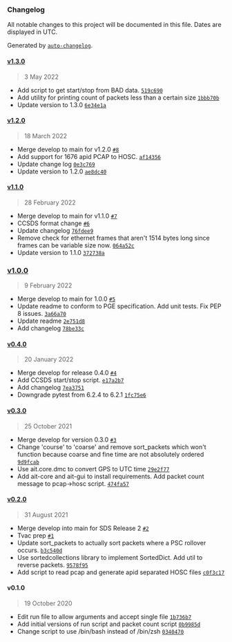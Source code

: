### Changelog

All notable changes to this project will be documented in this file. Dates are displayed in UTC.

Generated by [`auto-changelog`](https://github.com/CookPete/auto-changelog).

#### [v1.3.0](https://github.jpl.nasa.gov/emit-sds/emit-sds-l0/compare/v1.2.0...v1.3.0)

> 3 May 2022

- Add script to get start/stop from BAD data. [`519c690`](https://github.jpl.nasa.gov/emit-sds/emit-sds-l0/commit/519c690c93c4e3895da7ab26b05238da7980301f)
- Add utility for printing count of packets less than a certain size [`1bbb70b`](https://github.jpl.nasa.gov/emit-sds/emit-sds-l0/commit/1bbb70bba490e82292250874a27ef17bb522af71)
- Update version to 1.3.0 [`6e34e1a`](https://github.jpl.nasa.gov/emit-sds/emit-sds-l0/commit/6e34e1a77bab85cd0a1334441965b9018561ca1d)

#### [v1.2.0](https://github.jpl.nasa.gov/emit-sds/emit-sds-l0/compare/v1.1.0...v1.2.0)

> 18 March 2022

- Merge develop to main for v1.2.0 [`#8`](https://github.jpl.nasa.gov/emit-sds/emit-sds-l0/pull/8)
- Add support for 1676 apid PCAP to HOSC. [`af14356`](https://github.jpl.nasa.gov/emit-sds/emit-sds-l0/commit/af14356aabc1c323c74f1a0e42a7c4b6fa213e8d)
- Update change log [`0e3c769`](https://github.jpl.nasa.gov/emit-sds/emit-sds-l0/commit/0e3c7698336841d7c36e7b3e3e57ee4c68f6a989)
- Update version to 1.2.0 [`ae8dc40`](https://github.jpl.nasa.gov/emit-sds/emit-sds-l0/commit/ae8dc4073a5ca6673f6e9d50310799288ca038d5)

#### [v1.1.0](https://github.jpl.nasa.gov/emit-sds/emit-sds-l0/compare/v1.0.0...v1.1.0)

> 28 February 2022

- Merge develop to main for v1.1.0 [`#7`](https://github.jpl.nasa.gov/emit-sds/emit-sds-l0/pull/7)
- CCSDS format change [`#6`](https://github.jpl.nasa.gov/emit-sds/emit-sds-l0/pull/6)
- Update changelog [`76fdee9`](https://github.jpl.nasa.gov/emit-sds/emit-sds-l0/commit/76fdee91341615a8efdbb134fee7e19c0ed44a83)
- Remove check for ethernet frames that aren't 1514 bytes long since frames can be variable size now. [`064a52c`](https://github.jpl.nasa.gov/emit-sds/emit-sds-l0/commit/064a52c3c316644ab678f99b4eabeac7fd42b64b)
- Update version to 1.1.0 [`372738a`](https://github.jpl.nasa.gov/emit-sds/emit-sds-l0/commit/372738afa7b9656aded38e2636e7c78a87112687)

### [v1.0.0](https://github.jpl.nasa.gov/emit-sds/emit-sds-l0/compare/v0.4.0...v1.0.0)

> 9 February 2022

- Merge develop to main for 1.0.0 [`#5`](https://github.jpl.nasa.gov/emit-sds/emit-sds-l0/pull/5)
- Update readme to conform to PGE specification. Add unit tests. Fix PEP 8 issues. [`3a66a70`](https://github.jpl.nasa.gov/emit-sds/emit-sds-l0/commit/3a66a70803ac1fdb987a8380085a454261129507)
- Update readme [`2e751d8`](https://github.jpl.nasa.gov/emit-sds/emit-sds-l0/commit/2e751d8548021917a26669f155633344ca831ccb)
- Add changelog [`78be33c`](https://github.jpl.nasa.gov/emit-sds/emit-sds-l0/commit/78be33cecc49816c98221312e5d457ca5de0b8da)

#### [v0.4.0](https://github.jpl.nasa.gov/emit-sds/emit-sds-l0/compare/v0.3.0...v0.4.0)

> 20 January 2022

- Merge develop for release 0.4.0 [`#4`](https://github.jpl.nasa.gov/emit-sds/emit-sds-l0/pull/4)
- Add CCSDS start/stop script. [`e17a2b7`](https://github.jpl.nasa.gov/emit-sds/emit-sds-l0/commit/e17a2b7ad199f17ceecd577767058d00bb3c293d)
- Add changelog [`7ea3751`](https://github.jpl.nasa.gov/emit-sds/emit-sds-l0/commit/7ea3751bc87915cdaceaf9d5538196681565675a)
- Downgrade pytest from 6.2.4 to 6.2.1 [`1fc75e6`](https://github.jpl.nasa.gov/emit-sds/emit-sds-l0/commit/1fc75e6551a6d06a87b17cb5da33bb17648a57df)

#### [v0.3.0](https://github.jpl.nasa.gov/emit-sds/emit-sds-l0/compare/v0.2.0...v0.3.0)

> 25 October 2021

- Merge develop for version 0.3.0 [`#3`](https://github.jpl.nasa.gov/emit-sds/emit-sds-l0/pull/3)
- Change 'course' to 'coarse' and remove sort_packets which won't function because coarse and fine time are not absolutely ordered [`9d9fcab`](https://github.jpl.nasa.gov/emit-sds/emit-sds-l0/commit/9d9fcab24c1ed712fd5f1e740a559bf6a382cac2)
- Use ait.core.dmc to convert GPS to UTC time [`29e2f77`](https://github.jpl.nasa.gov/emit-sds/emit-sds-l0/commit/29e2f7715b1de9bf89db9a4c8f06dc1f51b26556)
- Add ait-core and ait-gui to install requirements. Add packet count message to pcap-&gt;hosc script. [`474fa57`](https://github.jpl.nasa.gov/emit-sds/emit-sds-l0/commit/474fa576953a7d51d6a853454cae9a4deddc8a8e)

#### [v0.2.0](https://github.jpl.nasa.gov/emit-sds/emit-sds-l0/compare/v0.1.0...v0.2.0)

> 31 August 2021

- Merge develop into main for SDS Release 2 [`#2`](https://github.jpl.nasa.gov/emit-sds/emit-sds-l0/pull/2)
- Tvac prep [`#1`](https://github.jpl.nasa.gov/emit-sds/emit-sds-l0/pull/1)
- Update sort_packets to actually sort packets where a PSC rollover occurs. [`b3c540d`](https://github.jpl.nasa.gov/emit-sds/emit-sds-l0/commit/b3c540d1089d62481d65af0844fe999a958f5c7f)
- Use sortedcollections library to implement SortedDict. Add util to reverse packets. [`9578f95`](https://github.jpl.nasa.gov/emit-sds/emit-sds-l0/commit/9578f95440b30a70238164740d8164879b8e79ee)
- Add script to read pcap and generate apid separated HOSC files [`c0f3c17`](https://github.jpl.nasa.gov/emit-sds/emit-sds-l0/commit/c0f3c1722b3aa1ee0cb9754da469f6c4463e8c41)

#### v0.1.0

> 19 October 2020

- Edit run file to allow arguments and accept single file [`1b736b7`](https://github.jpl.nasa.gov/emit-sds/emit-sds-l0/commit/1b736b783e23110506e9e10b025f208bad1c88da)
- Add initial versions of run script and packet count script [`0b9985d`](https://github.jpl.nasa.gov/emit-sds/emit-sds-l0/commit/0b9985dfc68aa58719178de6eaf9ba67d49b607b)
- Change script to use /bin/bash instead of /bin/zsh [`0340470`](https://github.jpl.nasa.gov/emit-sds/emit-sds-l0/commit/034047093b46059f8dddd8b2cde80e8fc4dbbc26)
